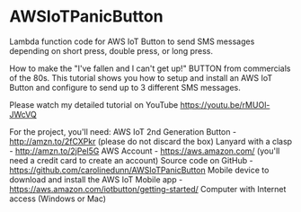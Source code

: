 # AWSIoTPanicButton
Lambda function code for AWS IoT Button to send SMS messages depending on short press, double press, or long press.

How to make the "I've fallen and I can't get up!" BUTTON from commercials of the 80s. This tutorial shows you how to setup and install an AWS IoT Button and configure to send up to 3 different SMS messages.

Please watch my detailed tutorial on YouTube https://youtu.be/rMUOl-JWcVQ

For the project, you'll need:
AWS IoT 2nd Generation Button - http://amzn.to/2fCXPkr (please do not discard the box)
Lanyard with a clasp - http://amzn.to/2jPel5G
AWS Account - https://aws.amazon.com/ (you'll need a credit card to create an account)
Source code on GitHub - https://github.com/carolinedunn/AWSIoTPanicButton
Mobile device to download and install the AWS IoT Mobile app - https://aws.amazon.com/iotbutton/getting-started/
Computer with Internet access (Windows or Mac)
